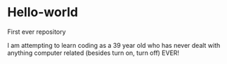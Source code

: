 # Hello-world

First ever repository

I am attempting to learn coding as a 39 year old who has never dealt with anything computer related (besides turn on, turn off) EVER!
